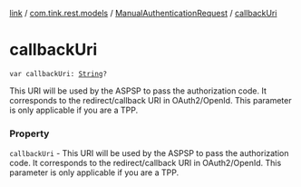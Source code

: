 [link](../../index.md) / [com.tink.rest.models](../index.md) / [ManualAuthenticationRequest](index.md) / [callbackUri](./callback-uri.md)

# callbackUri

`var callbackUri: `[`String`](https://kotlinlang.org/api/latest/jvm/stdlib/kotlin/-string/index.html)`?`

This URI will be used by the ASPSP to pass the authorization code. It corresponds to the redirect/callback URI in OAuth2/OpenId. This parameter is only applicable if you are a TPP.

### Property

`callbackUri` - This URI will be used by the ASPSP to pass the authorization code. It corresponds to the redirect/callback URI in OAuth2/OpenId. This parameter is only applicable if you are a TPP.